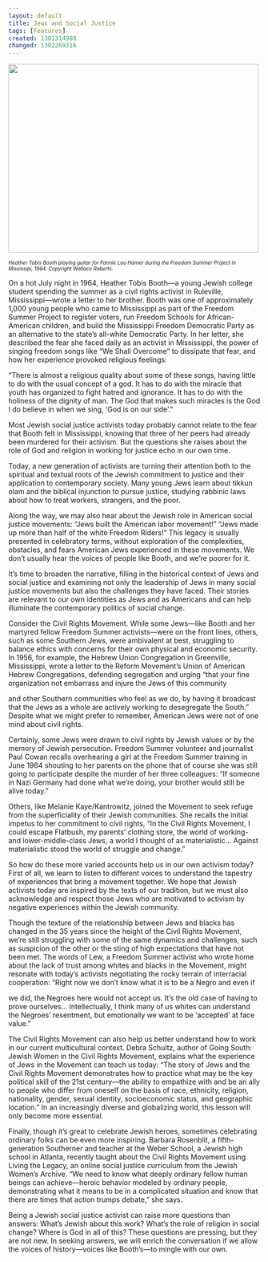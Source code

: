 ```yaml
---
layout: default
title: Jews and Social Justice
tags: [Features]
created: 1301314988
changed: 1302269316
---
```

<p>
	<img alt="" src="/files/jasj.jpg" style="width: 500px; height: 376px;" /></p>
<p>
	<span style="font-size: 10px;"><em>Heather Tobis Booth playing guitar for Fannie Lou Hamer during the Freedom Summer Project in Mississipi, 1964. Copyright Wallace Roberts.</em></span></p>
<p>
	On a hot July night in 1964, Heather Tobis Booth&mdash;a young Jewish college student spending the summer as a civil rights activist in Ruleville, Mississippi&mdash;wrote a letter to her brother. Booth was one of approximately 1,000 young people who came to Mississippi as part of the Freedom Summer Project to register voters, run Freedom Schools for African-American children, and build the Mississippi Freedom Democratic Party as an alternative to the state&rsquo;s all-white Democratic Party. In her letter, she described the fear she faced daily as an activist in Mississippi, the power of singing freedom songs like &ldquo;We Shall Overcome&rdquo; to dissipate that fear, and how her experience provoked religious feelings:</p>
<p>
	&ldquo;There is almost a religious quality about some of these songs, having little to do with the usual concept of a god. It has to do with the miracle that youth has organized to fight hatred and ignorance. It has to do with the holiness of the dignity of man. The God that makes such miracles is the God I do believe in when we sing, &lsquo;God is on our side&rsquo;.&rdquo;</p>
<p>
	Most Jewish social justice activists today probably cannot relate to the fear that Booth felt in Mississippi, knowing that three of her peers had already been murdered for their activism. But the questions she raises about the role of God and religion in working for justice echo in our own time.</p>
<p>
	Today, a new generation of activists are turning their attention both to the spiritual and textual roots of the Jewish commitment to justice and their application to contemporary society. Many young Jews learn about tikkun olam and the biblical injunction to pursue justice, studying rabbinic laws about how to treat workers, strangers, and the poor.</p>
<p>
	Along the way, we may also hear about the Jewish role in American social justice movements: &ldquo;Jews built the American labor movement!&rdquo; &ldquo;Jews made up more than half of the white Freedom Riders!&rdquo; This legacy is usually presented in celebratory terms, without exploration of the complexities, obstacles, and fears American Jews experienced in these movements. We don&rsquo;t usually hear the voices of people like Booth, and we&rsquo;re poorer for it.</p>
<p>
	It&rsquo;s time to broaden the narrative, filling in the historical context of Jews and social justice and examining not only the leadership of Jews in many social justice movements but also the challenges they have faced. Their stories are relevant to our own identities as Jews and as Americans and can help illuminate the contemporary politics of social change.</p>
<p>
	Consider the Civil Rights Movement. While some Jews&mdash;like Booth and her martyred fellow Freedom Summer activists&mdash;were on the front lines, others, such as some Southern Jews, were ambivalent at best, struggling to balance ethics with concerns for their own physical and economic security. In 1956, for example, the Hebrew Union Congregation in Greenville, Mississippi, wrote a letter to the Reform Movement&rsquo;s Union of American Hebrew Congregations, defending segregation and urging &ldquo;that your fine organization not embarrass and injure the Jews of this community</p>
<p>
	and other Southern communities who feel as we do, by having it broadcast that the Jews as a whole are actively working to desegregate the South.&rdquo; Despite what we might prefer to remember, American Jews were not of one mind about civil rights.</p>
<p>
	Certainly, some Jews were drawn to civil rights by Jewish values or by the memory of Jewish persecution. Freedom Summer volunteer and journalist Paul Cowan recalls overhearing a girl at the Freedom Summer training in June 1964 shouting to her parents on the phone that of course she was still going to participate despite the murder of her three colleagues: &ldquo;If someone in Nazi Germany had done what we&rsquo;re doing, your brother would still be alive today.&rdquo;</p>
<p>
	Others, like Melanie Kaye/Kantrowitz, joined the Movement to seek refuge from the superficiality of their Jewish communities. She recalls the initial impetus to her commitment to civil rights, &ldquo;In the Civil Rights Movement, I could escape Flatbush, my parents&rsquo; clothing store, the world of working- and lower-middle-class Jews, a world I thought of as materialistic... Against materialistic stood the world of struggle and change.&rdquo;</p>
<p>
	So how do these more varied accounts help us in our own activism today? First of all, we learn to listen to different voices to understand the tapestry of experiences that bring a movement together. We hope that Jewish activists today are inspired by the texts of our tradition, but we must also acknowledge and respect those Jews who are motivated to activism by negative experiences within the Jewish community.</p>
<p>
	Though the texture of the relationship between Jews and blacks has changed in the 35 years since the height of the Civil Rights Movement, we&rsquo;re still struggling with some of the same dynamics and challenges, such as suspicion of the other or the sting of high expectations that have not been met. The words of Lew, a Freedom Summer activist who wrote home about the lack of trust among whites and blacks in the Movement, might resonate with today&rsquo;s activists negotiating the rocky terrain of interracial cooperation: &ldquo;Right now we don&rsquo;t know what it is to be a Negro and even if</p>
<p>
	we did, the Negroes here would not accept us. It&rsquo;s the old case of having to prove ourselves&hellip; Intellectually, I think many of us whites can understand the Negroes&rsquo; resentment, but emotionally we want to be &lsquo;accepted&rsquo; at face value.&rdquo;</p>
<p>
	The Civil Rights Movement can also help us better understand how to work in our current multicultural context. Debra Schultz, author of Going South: Jewish Women in the Civil Rights Movement, explains what the experience of Jews in the Movement can teach us today: &ldquo;The story of Jews and the Civil Rights Movement demonstrates how to practice what may be the key political skill of the 21st century&mdash;the ability to empathize with and be an ally to people who differ from oneself on the basis of race, ethnicity, religion, nationality, gender, sexual identity, socioeconomic status, and geographic location.&rdquo; In an increasingly diverse and globalizing world, this lesson will only become more essential.</p>
<p>
	Finally, though it&rsquo;s great to celebrate Jewish heroes, sometimes celebrating ordinary folks can be even more inspiring. Barbara Rosenblit, a fifth-generation Southerner and teacher at the Weber School, a Jewish high school in Atlanta, recently taught about the Civil Rights Movement using Living the Legacy, an online social justice curriculum from the Jewish Women&rsquo;s Archive. &ldquo;We need to know what deeply ordinary fellow human beings can achieve&mdash;heroic behavior modeled by ordinary people, demonstrating what it means to be in a complicated situation and know that there are times that action trumps debate,&rdquo; she says.</p>
<p>
	Being a Jewish social justice activist can raise more questions than answers: What&rsquo;s Jewish about this work? What&rsquo;s the role of religion in social change? Where is God in all of this? These questions are pressing, but they are not new. In seeking answers, we will enrich the conversation if we allow the voices of history&mdash;voices like Booth&rsquo;s&mdash;to mingle with our own.</p>
